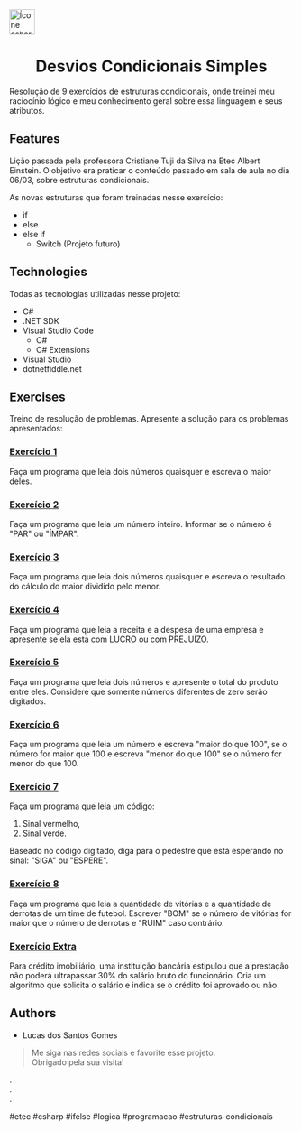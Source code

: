 <img alt="Ícone csharp" height="45" width="45" src="https://cdn.jsdelivr.net/gh/devicons/devicon/icons/csharp/csharp-original.svg" />
<h1 align="center">Desvios Condicionais Simples</h1>

Resolução de 9 exercícios de estruturas condicionais, onde treinei meu raciocínio lógico e meu conhecimento geral sobre essa linguagem e seus atributos.

## Features

Lição passada pela professora Cristiane Tuji da Silva na Etec Albert Einstein. O objetivo era praticar o conteúdo passado em sala de aula no dia 06/03, sobre estruturas condicionais.

As novas estruturas que foram treinadas nesse exercício:
* if
* else
* else if
  - Switch (Projeto futuro)

## Technologies

Todas as tecnologias utilizadas nesse projeto:
* C#
* .NET SDK
* Visual Studio Code
  - C#
  - C# Extensions
* Visual Studio
* dotnetfiddle.net

## Exercises

Treino de resolução de problemas. Apresente a solução para os problemas apresentados:

### <a href="https://dotnetfiddle.net/sh3aBV">Exercício 1</a>

<p>Faça um programa que leia dois números quaisquer e escreva o maior deles.</p>

### <a href="https://dotnetfiddle.net/HZnltY">Exercício 2</a>

<p>Faça um programa que leia um número inteiro. Informar se o número é "PAR" ou "ÍMPAR".</p>

### <a href="https://dotnetfiddle.net/SwnUMa">Exercício 3</a>

<p>Faça um programa que leia dois números quaisquer e escreva o resultado do cálculo do maior dividido pelo menor.</p>

### <a href="https://dotnetfiddle.net/I5z2bk">Exercício 4</a>

<p>Faça um programa que leia a receita e a despesa de uma empresa e apresente se ela está com LUCRO ou com PREJUÍZO.</p>

### <a href="https://dotnetfiddle.net/0nhXEA">Exercício 5</a>

<p>Faça um programa que leia dois números e apresente o total do produto entre eles. Considere que somente números diferentes de zero serão digitados.</p>

### <a href="https://dotnetfiddle.net/AzE3vA">Exercício 6</a>

<p>Faça um programa que leia um número e escreva "maior do que 100", se o número for maior que 100 e escreva "menor do que 100" se o número for menor do que 100.</p>

### <a href="https://dotnetfiddle.net/vUIxxE">Exercício 7</a>

<p>Faça um programa que leia um código:</p>
<ol>
  <li>Sinal vermelho,</li>
  <li>Sinal verde.</li>
</ol>
<p>Baseado no código digitado, diga para o pedestre que está esperando no sinal: "SIGA" ou "ESPERE".</p>

### <a href="https://dotnetfiddle.net/4To1qv">Exercício 8</a>

<p>Faça um programa que leia a quantidade de vitórias e a quantidade de derrotas de um time de futebol. Escrever "BOM" se o número de vitórias for maior que o número de derrotas e "RUIM" caso contrário.</p>

### <a href="https://dotnetfiddle.net/FktwXM">Exercício Extra</a>

<p>Para crédito imobiliário, uma instituição bancária estipulou que a prestação não poderá ultrapassar 30% do salário bruto do funcionário. Cria um algoritmo que solicita o salário e indica se o crédito foi aprovado ou não.</p>

## Authors

* Lucas dos Santos Gomes

> Me siga nas redes sociais e favorite esse projeto. <br>
> Obrigado pela sua visita!

. <br>
. <br>
. <br>

#etec #csharp #ifelse #logica #programacao #estruturas-condicionais
